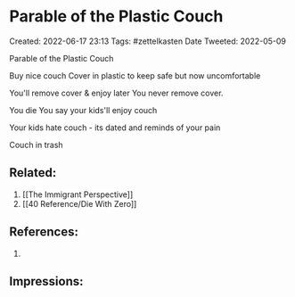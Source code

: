 # Parable of the Plastic Couch
Created: 2022-06-17 23:13
Tags: #zettelkasten 
Date Tweeted: 2022-05-09


Parable of the Plastic Couch

Buy nice couch Cover in plastic to keep safe but now uncomfortable 

You'll remove cover & enjoy later You never remove cover. 

You die You say your kids'll enjoy couch 

Your kids hate couch - its dated and reminds of your pain 

Couch in trash

## Related:
1. [[The Immigrant Perspective]]
2. [[40 Reference/Die With Zero]]

## References:
1. 

## Impressions:

